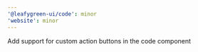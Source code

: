 ```yaml
---
'@leafygreen-ui/code': minor
'website': minor
---
```


Add support for custom action buttons in the code component
